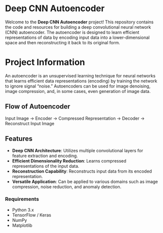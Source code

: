 # Deep CNN Autoencoder

Welcome to the **Deep CNN Autoencoder** project! This repository contains the code and resources for building a deep convolutional neural network (CNN) autoencoder. The autoencoder is designed to learn efficient representations of data by encoding input data into a lower-dimensional space and then reconstructing it back to its original form.

# Project Information

An autoencoder is an unsupervised learning technique for neural networks that learns efficient data representations (encoding) by training the network to ignore signal “noise.” Autoencoders can be used for image denoising, image compression, and, in some cases, even generation of image data.

## Flow of Autoencoder

Input Image -> Encoder -> Compressed Representation -> Decoder -> Reconstruct Input Image

## Features

- **Deep CNN Architecture**: Utilizes multiple convolutional layers for feature extraction and encoding.
- **Efficient Dimensionality Reduction**: Learns compressed representations of the input data.
- **Reconstruction Capability**: Reconstructs input data from its encoded representation.
- **Versatile Application**: Can be applied to various domains such as image compression, noise reduction, and anomaly detection.

### Requirements

- Python 3.x
- TensorFlow / Keras
- NumPy
- Matplotlib
